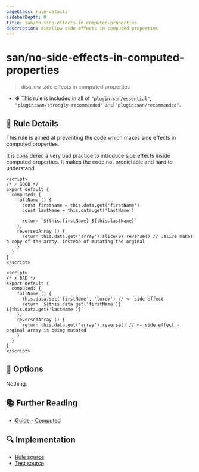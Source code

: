 ```yaml
---
pageClass: rule-details
sidebarDepth: 0
title: san/no-side-effects-in-computed-properties
description: disallow side effects in computed properties
---
```

# san/no-side-effects-in-computed-properties
> disallow side effects in computed properties

- :gear: This rule is included in all of `"plugin:san/essential"`, `"plugin:san/strongly-recommended"` and `"plugin:san/recommended"`.

## :book: Rule Details

This rule is aimed at preventing the code which makes side effects in computed properties.

It is considered a very bad practice to introduce side effects inside computed properties. It makes the code not predictable and hard to understand.

<eslint-code-block :rules="{'san/no-side-effects-in-computed-properties': ['error']}">

```vue
<script>
/* ✓ GOOD */
export default {
  computed: {
    fullName () {
      const firstName = this.data.get('firstName')
      const lastName = this.data.get('lastName')

      return `${this.firstName} ${this.lastName}`
    },
    reversedArray () {
      return this.data.get('array').slice(0).reverse() // .slice makes a copy of the array, instead of mutating the orginal
    }
  }
}
</script>
```

</eslint-code-block>

<eslint-code-block :rules="{'san/no-side-effects-in-computed-properties': ['error']}">

```vue
<script>
/* ✗ BAD */
export default {
  computed: {
    fullName () {
      this.data.set('firstName', 'lorem') // <- side effect
      return `${this.data.get('firstName')} ${this.data.get('lastName')}`
    },
    reversedArray () {
      return this.data.get('array').reverse() // <- side effect - orginal array is being mutated
    }
  }
}
</script>
```

</eslint-code-block>

## :wrench: Options

Nothing.

## :books: Further Reading

- [Guide - Computed](https://baidu.github.io/san/tutorial/component/#计算数据)

## :mag: Implementation

- [Rule source](https://github.com/ecomfe/eslint-plugin-san/blob/master/lib/rules/no-side-effects-in-computed-properties.js)
- [Test source](https://github.com/ecomfe/eslint-plugin-san/blob/master/tests/lib/rules/no-side-effects-in-computed-properties.js)
